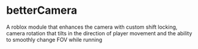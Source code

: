 # betterCamera
A roblox module that enhances the camera with custom shift locking, camera rotation that tilts in the direction of player movement and the ability to smoothly change FOV while running
